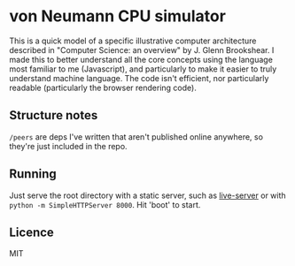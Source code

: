 # von Neumann CPU simulator

This is a quick model of a specific illustrative computer architecture described in "Computer Science: an overview" by J. Glenn Brookshear. I made this to better understand all the core concepts using the language most familiar to me (Javascript), and particularly to make it easier to truly understand machine language. The code isn't efficient, nor particularly readable (particularly the browser rendering code).

## Structure notes

`/peers` are deps I've written that aren't published online anywhere, so they're just included in the repo.

## Running

Just serve the root directory with a static server, such as [live-server](https://github.com/tapio/live-server) or with `python -m SimpleHTTPServer 8000`.
Hit 'boot' to start.

## Licence

MIT